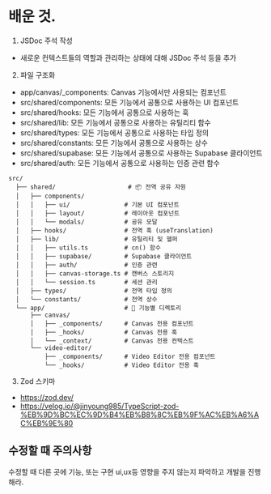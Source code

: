 # 배운 것.
1. JSDoc 주석 작성
- 새로운 컨텍스트들의 역할과 관리하는 상태에 대해 JSDoc 주석 등을 추가
2. 파일 구조화
 - app/canvas/_components: Canvas 기능에서만 사용되는 컴포넌트
 - src/shared/components: 모든 기능에서 공통으로 사용하는 UI 컴포넌트
 - src/shared/hooks: 모든 기능에서 공통으로 사용하는 훅
 - src/shared/lib: 모든 기능에서 공통으로 사용하는 유틸리티 함수
 - src/shared/types: 모든 기능에서 공통으로 사용하는 타입 정의
 - src/shared/constants: 모든 기능에서 공통으로 사용하는 상수
 - src/shared/supabase: 모든 기능에서 공통으로 사용하는 Supabase 클라이언트
 - src/shared/auth: 모든 기능에서 공통으로 사용하는 인증 관련 함수

```
src/
  ├── shared/                    # 📦 전역 공유 자원
  │   ├── components/
  │   │   ├── ui/               # 기본 UI 컴포넌트
  │   │   ├── layout/           # 레이아웃 컴포넌트
  │   │   └── modals/           # 공유 모달
  │   ├── hooks/                # 전역 훅 (useTranslation)
  │   ├── lib/                  # 유틸리티 및 헬퍼
  │   │   ├── utils.ts          # cn() 함수
  │   │   ├── supabase/         # Supabase 클라이언트
  │   │   ├── auth/             # 인증 관련
  │   │   ├── canvas-storage.ts # 캔버스 스토리지
  │   │   └── session.ts        # 세션 관리
  │   ├── types/                # 전역 타입 정의
  │   └── constants/            # 전역 상수
  └── app/                      # 🎯 기능별 디렉토리
      ├── canvas/
      │   ├── _components/      # Canvas 전용 컴포넌트
      │   ├── _hooks/           # Canvas 전용 훅
      │   └── _context/         # Canvas 전용 컨텍스트
      └── video-editor/
          ├── _components/      # Video Editor 전용 컴포넌트
          └── _hooks/           # Video Editor 전용 훅
```

3. Zod 스키마
- https://zod.dev/
- https://velog.io/@jinyoung985/TypeScript-zod-%EB%9D%BC%EC%9D%B4%EB%B8%8C%EB%9F%AC%EB%A6%AC%EB%9E%80


## 수정할 때 주의사항
수정할 때 다른 곳에 기능, 또는 구현 ui,ux등  영향을 주지 않는지 파악하고 개발을 진행해라.